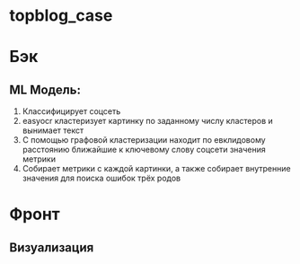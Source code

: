 # topblog_case

# Бэк

## ML Модель:
1) Классифицирует соцсеть
2) easyocr кластеризует картинку по заданному числу кластеров и вынимает текст
3) С помощью графовой кластеризации находит по евклидовому расстоянию ближайшие к ключевому слову соцсети значения метрики
4) Собирает метрики с каждой картинки, а также собирает внутренние значения для поиска ошибок трёх родов

# Фронт

## Визуализация
